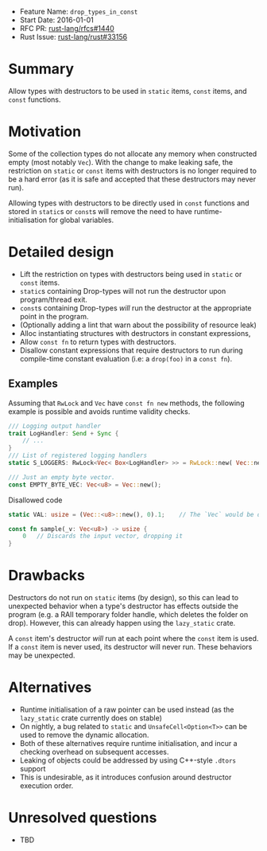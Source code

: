 - Feature Name: `drop_types_in_const`
- Start Date: 2016-01-01
- RFC PR: [rust-lang/rfcs#1440](https://github.com/rust-lang/rfcs/pull/1440)
- Rust Issue: [rust-lang/rust#33156](https://github.com/rust-lang/rust/issues/33156)

# Summary
[summary]: #summary

Allow types with destructors to be used in `static` items, `const` items, and `const` functions.

# Motivation
[motivation]: #motivation

Some of the collection types do not allocate any memory when constructed empty (most notably `Vec`). With the change to make leaking safe, the restriction on `static` or `const` items with destructors
is no longer required to be a hard error (as it is safe and accepted that these destructors may never run).

Allowing types with destructors to be directly used in `const` functions and stored in `static`s or `const`s will remove the need to have
runtime-initialisation for global variables.

# Detailed design
[design]: #detailed-design

- Lift the restriction on types with destructors being used in `static` or `const` items.
 - `static`s containing Drop-types will not run the destructor upon program/thread exit.
 - `const`s containing Drop-types _will_ run the destructor at the appropriate point in the program.
 - (Optionally adding a lint that warn about the possibility of resource leak)
- Alloc instantiating structures with destructors in constant expressions,
- Allow `const fn` to return types with destructors.
- Disallow constant expressions that require destructors to run during compile-time constant evaluation (i.e: a `drop(foo)` in a `const fn`).

## Examples
Assuming that `RwLock` and `Vec` have `const fn new` methods, the following example is possible and avoids runtime validity checks.

```rust
/// Logging output handler
trait LogHandler: Send + Sync {
    // ...
}
/// List of registered logging handlers
static S_LOGGERS: RwLock<Vec< Box<LogHandler> >> = RwLock::new( Vec::new() );

/// Just an empty byte vector.
const EMPTY_BYTE_VEC: Vec<u8> = Vec::new();
```

Disallowed code
```rust
static VAL: usize = (Vec::<u8>::new(), 0).1;	// The `Vec` would be dropped

const fn sample(_v: Vec<u8>) -> usize {
	0	// Discards the input vector, dropping it
}
```

# Drawbacks
[drawbacks]: #drawbacks

Destructors do not run on `static` items (by design), so this can lead to unexpected behavior when a type's destructor has effects outside the program (e.g. a RAII temporary folder handle, which deletes the folder on drop). However, this can already happen using the `lazy_static` crate.

A `const` item's destructor _will_ run at each point where the `const` item is used. If a `const` item is never used, its destructor will never run. These behaviors may be unexpected.

# Alternatives
[alternatives]: #alternatives

- Runtime initialisation of a raw pointer can be used instead (as the `lazy_static` crate currently does on stable)
- On nightly, a bug related to `static` and `UnsafeCell<Option<T>>` can be used to remove the dynamic allocation.
 - Both of these alternatives require runtime initialisation, and incur a checking overhead on subsequent accesses.
- Leaking of objects could be addressed by using C++-style `.dtors` support
 - This is undesirable, as it introduces confusion around destructor execution order.

# Unresolved questions
[unresolved]: #unresolved-questions

- TBD
